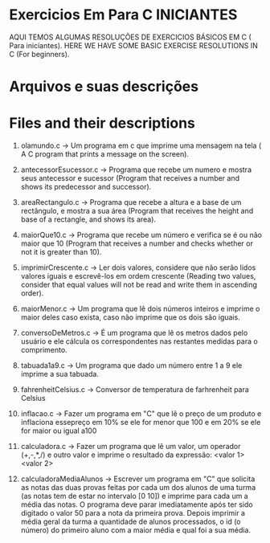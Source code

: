 # Exercicios Em Para C INICIANTES
AQUI TEMOS ALGUMAS RESOLUÇÕES DE EXERCICIOS BÁSICOS EM C ( Para iniciantes).
HERE WE HAVE SOME BASIC EXERCISE RESOLUTIONS IN C (For beginners).

# Arquivos e suas descrições
# Files and their descriptions



1. olamundo.c -> Um programa em c que imprime uma mensagem na tela
                 ( A C program that prints a message on the screen).
2. antecessorEsucessor.c -> Programa que recebe um numero e mostra seus antecessor e sucessor 
                            (Program that receives a number and shows its predecessor and successor).
3. areaRectangulo.c -> Programa que recebe a altura e a base de um rectângulo, e mostra a sua área 
                      (Program that receives the height and base of a rectangle, and shows its area).
4. maiorQue10.c -> Programa que recebe um número e verifica se é ou não maior que 10 
                  (Program that receives a number and checks whether or not it is greater than 10).
5. imprimirCrescente.c -> Ler dois valores, considere que não serão lidos valores iguais e escrevê-los em ordem crescente
                          (Reading two values, consider that equal values will not be read and write them in ascending order).

6. maiorMenor.c -> Um programa que lê dois números inteiros e imprime o maior deles caso exista, caso não imprime que os dois são iguais.

8. conversoDeMetros.c -> É um programa que lê os metros dados pelo usuário e ele cálcula os correspondentes nas restantes medidas para o comprimento.

9. tabuada1a9.c -> Um programa que dado um número entre 1 a 9  ele imprime a sua tabuada.

10. fahrenheitCelsius.c -> Conversor de temperatura de farhrenheit para Celsius 

11. inflacao.c -> Fazer  um  programa  em  "C"  que  lê  o  preço  de  um  produto  e  inflaciona  essepreço em 10% se ele for menor que 100 e em 20% se ele for maior ou igual a100


12. calculadora.c -> Fazer um programa que lê um valor, um operador (+,-,*,/) e outro valor e imprime o resultado da expressão: <valor 1> <operador> <valor 2>

13. calculadoraMediaAlunos -> Escrever um programa em "C" que solicita as notas das duas provas feitas por cada um dos alunos de uma turma (as notas tem de estar no intervalo [0 10]) e imprime para cada um a média das notas. O programa deve parar imediatamente após ter sido digitado o valor 50 para a nota da primeira prova. Depois imprimir a média geral da turma a quantidade de alunos processados, o id (o número) do primeiro aluno com a maior média e qual foi a sua média.
